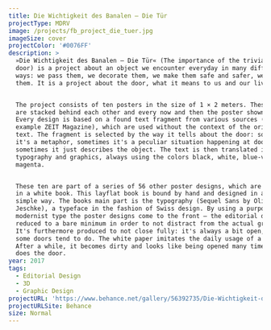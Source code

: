 ```yaml
---
title: Die Wichtigkeit des Banalen — Die Tür
projectType: MDRV
image: /projects/fb_project_die_tuer.jpg
imageSize: cover
projectColor: '#0076FF'
description: >
  »Die Wichtigkeit des Banalen — Die Tür« (The importance of the trivial — The
  door) is a project about an object we encounter everyday in many different
  ways: we pass them, we decorate them, we make them safe and safer, we bang
  them. It is a project about the door, what it means to us and our lives.


  The project consists of ten posters in the size of 1 × 2 meters. These posters
  are stacked behind each other and every now and then the poster shown changes.
  Every design is based on a found text fragment from various sources (for
  example ZEIT Magazine), which are used without the context of the original
  text. The fragment is selected by the way it tells about the door: sometimes
  it's a metaphor, sometimes it's a peculiar situation happening at doors,
  sometimes it just describes the object. The text is then translated into
  typography and graphics, always using the colors black, white, blue-violet and
  magenta.


  These ten are part of a series of 56 other poster designs, which are presented
  in a white book. This layflat book is bound by hand and designed in a very
  simple way. The books main part is the typography (Sequel Sans by Oliver
  Jeschke), a typeface in the fashion of Swiss design. By using a purposeful,
  modernist type the poster designs come to the front — the editorial design is
  reduced to a bare minimum in order to not distract from the actual graphics.
  It's furthermore produced to not close fully: it's always a bit open, like
  some doors tend to do. The white paper imitates the daily usage of a door.
  After a while, it becomes dirty and looks like being opened many times — as
  does the door.
year: 2017
tags:
  - Editorial Design
  - 3D
  - Graphic Design
projectURL: 'https://www.behance.net/gallery/56392735/Die-Wichtigkeit-des-Banalen-Die-Tuer'
projectURLSite: Behance
size: Normal
---
```


